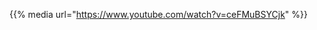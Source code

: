 <!--
.. title: Künstler spielt sein Instrument
.. slug: kuenstler-spielt-sein-instrument
.. date: 2017-11-18 20:00:00 UTC+01:00
.. tags:
.. category: video
.. link:
.. description:
.. type: text
-->

{{% media url="https://www.youtube.com/watch?v=ceFMuBSYCjk" %}}
